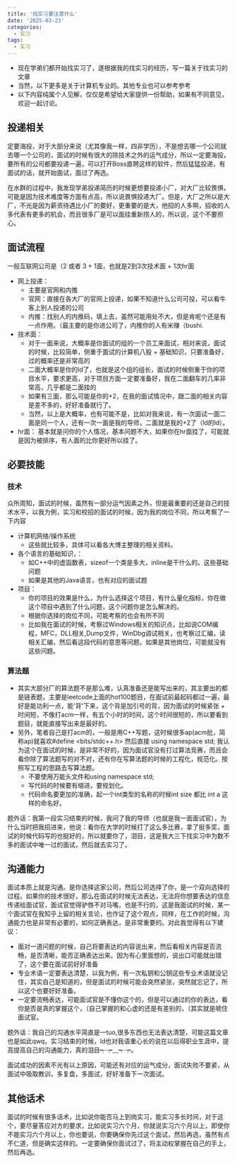```yaml
---
title: '找实习要注意什么'
date: '2025-03-23'
categories:
  - 实习
tags:
  - 实习
---
```


- 现在学弟们都开始找实习了，遂根据我的找实习的经历，写一篇关于找实习的文章
- 当然，以下更多是关于计算机专业的。其他专业也可以参考参考
- 以下内容纯属个人见解，仅仅是希望给大家提供一份帮助，如果有不同意见，欢迎一起讨论。

## 投递相关

定要海投，对于大部分来说（尤其像我一样，四非学历），不是想去哪一个公司就去哪一个公司的，面试的时候有很大的除技术之外的运气成分，所以一定要海投，要所有的公司都要投递一遍，可以打开Boss直聘这样的软件，然后猛猛投递，有面试的话，就开始面试，面过了再选。

在水群的过程中，我发现学弟投递简历的时候更想要投递小厂，对大厂比较畏惧，可能是因为技术难度等方面有点高，所以说畏惧投递大厂。但是，大厂之所以是大厂，不光是因为薪资待遇比小厂的要好，更重要的是大，他招的人多啊，招收的人多代表有更多的机会，而且很多厂是可以面挂重新捞人的，所以说，这个不要担心。

## 面试流程

一般互联网公司是（2 或者 3 + 1面，也就是2到3次技术面 + 1次hr面

- 网上投递：
  - 主要是官网和内推
  - 官网：直接在各大厂的官网上投递，如果不知道什么公司可投，可以看牛客上别人投递的公司
  - 内推：找别人的内推码，填上去，虽然可能用处不大，但是肯呢个还是有一点作用。（最主要的是你进公司了，内推你的人有米赚（bushi.
- 技术面：
  - 对于一面来说，大概率是你面试的组的一个员工来面试，相对来说，面试的时候，比较简单，侧重于面试的计算机八股 + 基础知识，只要准备好，过的概率还是非常高的
  - 二面大概率是你的ld了，也就是这个组的组长，面试的时候侧重于你的项目水平，要求更高，对于项目方面一定要准备好，我在二面翻车的几率非常高，几乎都是二面挂的
  - 如果有三面，那么可能是你的+2，在我的面试情况中，跟二面的相关内容是差不多的，好好准备就行了。
  - 当然，以上是大概率，也有可能不是，比如对我来说，有一次面试一面二面是同一个人，还有一次一面是我的导师，二面就是我的+2了（ld的ld）。
- hr面： 基本就是问你的个人情况，基本问题不大，如果你在hr面挂了，可能就是因为被排序，有人面的比你更好所以挂了。

## 必要技能

### 技术

众所周知，面试的时候，虽然有一部分运气因素之外，但是最重要的还是自己的技术水平，以我为例，实习和校招的面试的时候，因为我的岗位不同，所以考察了一下内容

- 计算机网络/操作系统
  - 这些就比较多，具体可以看各大博主整理的相关资料。
- 各个语言的基础知识，：
  - 如C++中的虚函数表，sizeof一个类是多大，inline是干什么的。这些基础问题
  - 如果是其他的Java语言，也有对应的面试题
- 项目：
  - 你的项目的效果是什么，为什么选择这个项目，有什么量化指标，你在做这个项目中遇到了什么问题，这个问题你是怎么解决的。
  - 根据你选择的岗位不同，可能考察的也会有所不同
  - 比如我在面试的时候，考察过Windows相关的知识点，比如说COM编程，MFC，DLL相关,Dump文件，WinDbg调试相关，也考察过汇编，读相关汇编，然后看这段代码的意思等问题。如果是其他岗位，可能就没有这些问题。

### 算法题

- 其实大部分厂的算法题不是那么难，认真准备还是能写出来的，其主要出的都是链表题，主要是leetcode上面的hot100题目，在面试前最起码都过一遍，最好是能功利一点，能'背'下来，这个背是加引号的背，因为面试的时候紧张 + 时间短，不像打acm一样，有五个小时的时间，这个时间很短的，所以要看到题目，就能直接写出来是最好的。
- 另外，笔者自己是打acm的，一般是用C++写题，这时候很多ap(acm批，简称ap)就喜欢#define <bits/stdc++.h> 然后直接 using namespace std; 我认为这个在面试的时候，是非常不好的，因为面试官没有打过算法竞赛，而且会看你除了算法题写的对不对，还有你在写算法题的时候的工程化，规范化。按照写工程的思路去写算法题。
  - 不要使用万能头文件和using namespace std;
  - 写代码的时候要有缩进，要规划化。
  - 代码命名要更加的准确，起一个int类型的名称的时候int size 都比 int a 这样的命名好。
  
题外话：我第一段实习结束的时候，我问了我的导师（也就是我一面面试官），为什么当时把我招进来，他说：看你在大学的时候打了这么多比赛，拿了挺多奖，面试的时候代码写的也挺好的，所以就要你了，泪目，这是我大三下找实习中为数不多的面试中唯一过的面试，然后就去实习了。

## 沟通能力

面试本质上就是沟通。是你选择这家公司，然后公司选择了你，是一个双向选择的过程。如果你的技术很好，那么在面试的时候无法表达，无法将你想要表达的信息传递给面试官，面试官觉得驴唇不对马嘴，也是不行的，这是我面试的时候，某一个面试官在我知乎上留的相关言论，也作证了这个观点，同样，在工作的时候，沟通能力也是非常有必要的，如何正确表达，是非常重要的。对此我觉得有以下建议：

- 面对一道问题的时候，自己将要表达的内容说出来，然后看相关内容是否流畅，是否清晰，能否正确表达出来。因为有心里面想的，说出口可能就出错了，这个要在面试前好好准备
- 专业术语一定要表达清楚，以我为例，有一次私钥和公钥这些专业术语就没记住，其实自己是知道的，但是面试的时候可能会突然紧张，突然就忘记了，所以这个也要好好准备。
- 一定要流畅表达，可能面试官是不懂你这个的，但是可以通过的你的表达，看你是否是真的掌握这个，（自己掌握的和心虚的还是有差别的，（其实就是唬住面试官。

题外话：我自己的沟通水平简直是一tuo,很多东西也无法表达清楚，可能这篇文章也是如此qwq，实习结束的时候，ld也对我语重心长的说在以后得职业生涯中，提高提高自己的沟通能力，真的泪目┭┮﹏┭┮。

面试成功的因素不光有以上原因，可能还有对应的运气成分，面试失败不要紧，从面试中吸取教训，多复盘，多面试，好好准备下一次面试。

## 其他话术

面试的时候有很多话术，比如说你能否马上到岗实习，能实习多长时间，对于这个，要尽量答应对方的要求，比如说实习六个月，你就说实习六个月以上，即使你不能实习六个月以上，你也要说，你要确保你先过这个面试，然后再选，虽然有点不仁道，但是确实这样的。一定要确保你面试过了，将主动权掌握在自己的手上，然后再选。
